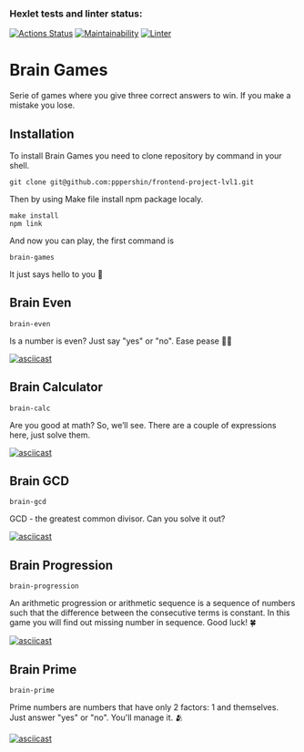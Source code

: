 ### Hexlet tests and linter status:
[![Actions Status](https://github.com/pppershin/frontend-project-lvl1/workflows/hexlet-check/badge.svg)](https://github.com/pppershin/frontend-project-lvl1/actions)
[![Maintainability](https://api.codeclimate.com/v1/badges/808a640a88bf26dfb1ef/maintainability)](https://codeclimate.com/github/pppershin/frontend-project-lvl1/maintainability)
[![Linter](https://github.com/pppershin/frontend-project-lvl1/actions/workflows/nodejs.yml/badge.svg?event=push)](https://github.com/pppershin/frontend-project-lvl1/actions)

# Brain Games

Serie of games where you give three correct answers to win. If you make a mistake you lose.

## Installation

To install Brain Games you need to clone repository by command in your shell.

	git clone git@github.com:pppershin/frontend-project-lvl1.git

Then by using Make file install npm package localy.

	make install
	npm link

And now you can play, the first command is

	brain-games

It just says hello to you :wave:

## Brain Even

	brain-even

Is a number is even? Just say "yes" or "no". Ease pease :lemon::sweat_drops:

[![asciicast](https://asciinema.org/a/490263.svg)](https://asciinema.org/a/490263)

## Brain Calculator

	brain-calc

Are you good at math? So, we’ll see. There are a couple of expressions here, just solve them.

[![asciicast](https://asciinema.org/a/490448.svg)](https://asciinema.org/a/490448)

## Brain GCD

	brain-gcd

GCD - the greatest common divisor. Can you solve it out?

[![asciicast](https://asciinema.org/a/490988.svg)](https://asciinema.org/a/490988)

## Brain Progression

	brain-progression

An arithmetic progression or arithmetic sequence is a sequence of numbers such that the difference between the consecutive terms is constant. In this game you will find out missing number in sequence. Good luck! :four_leaf_clover:

[![asciicast](https://asciinema.org/a/491056.svg)](https://asciinema.org/a/491056)

## Brain Prime

	brain-prime

Prime numbers are numbers that have only 2 factors: 1 and themselves. Just answer "yes" or "no". You'll manage it. :people_hugging:

[![asciicast](https://asciinema.org/a/491136.svg)](https://asciinema.org/a/491136)
